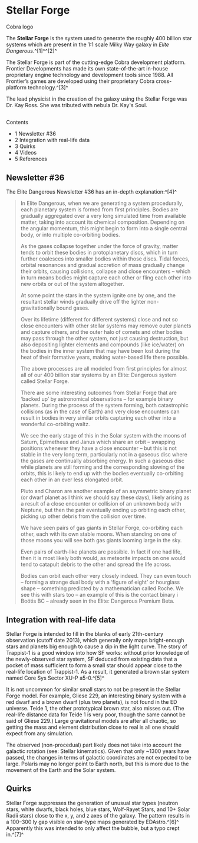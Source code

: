 # Stellar Forge
Cobra logo
 		 	 

The **Stellar Forge** is the system used to generate the roughly 400 billion star systems which are present in the 1:1 scale Milky Way galaxy in *Elite Dangerous*.^[1]^^[2]^

The Stellar Forge is part of the cutting-edge Cobra development platform. Frontier Developments has made its own state-of-the-art in-house proprietary engine technology and development tools since 1988. All Frontier’s games are developed using their proprietary Cobra cross-platform technology.^[3]^

The lead physicist in the creation of the galaxy using the Stellar Forge was Dr. Kay Ross. She was tributed with nebula Dr. Kay's Soul.

## 

Contents

- 1 Newsletter #36
- 2 Integration with real-life data
- 3 Quirks
- 4 Videos
- 5 References

## Newsletter #36

The Elite Dangerous Newsletter #36 has an in-depth explanation:^[4]^

> 
> 
> In Elite Dangerous, when we are generating a system procedurally, each planetary system is formed from first principles. Bodies are gradually aggregated over a very long simulated time from available matter, taking into account its chemical composition. Depending on the angular momentum, this might begin to form into a single central body, or into multiple co-orbiting bodies.
> 
> 
> As the gases collapse together under the force of gravity, matter tends to orbit these bodies in protoplanetary discs, which in turn further coalesces into smaller bodies within those discs. Tidal forces, orbital resonances and gradual accretion of mass gradually change their orbits, causing collisions, collapse and close encounters – which in turn means bodies might capture each other or fling each other into new orbits or out of the system altogether.
> 
> 
> At some point the stars in the system ignite one by one, and the resultant stellar winds gradually drive off the lighter non-gravitationally bound gases.
> 
> 
> Over its lifetime (different for different systems) close and not so close encounters with other stellar systems may remove outer planets and capture others, and the outer halo of comets and other bodies may pass through the other system, not just causing destruction, but also depositing lighter elements and compounds (like ice/water) on the bodies in the inner system that may have been lost during the heat of their formative years, making water-based life there possible.
> 
> 
> The above processes are all modeled from first principles for almost all of our 400 billion star systems by an Elite: Dangerous system called Stellar Forge.
> 
> 
> There are some interesting outcomes from Stellar Forge that are ‘backed up’ by astronomical observations – for example binary planets. During the process of the system forming, both catastrophic collisions (as in the case of Earth) and very close encounters can result in bodies in very similar orbits capturing each other into a wonderful co-orbiting waltz.
> 
> 
> We see the early stage of this in the Solar system with the moons of Saturn, Epimetheus and Janus which share an orbit – swapping positions whenever they have a close encounter – but this is not stable in the very long term, particularly not in a gaseous disc where the gases are continually absorbing energy. In such a gaseous disc while planets are still forming and the corresponding slowing of the orbits, this is likely to end up with the bodies eventually co-orbiting each other in an ever less elongated orbit.
> 
> 
> Pluto and Charon are another example of an asymmetric binary planet (or dwarf planet as I think we should say these days), likely arising as a result of a close encounter or collision of an unknown body with Neptune, but then the pair eventually ending up orbiting each other, picking up other debris from the collision over time.
> 
> 
> We have seen pairs of gas giants in Stellar Forge, co-orbiting each other, each with its own stable moons. When standing on one of those moons you will see both gas giants looming large in the sky.
> 
> 
> Even pairs of earth-like planets are possible. In fact if one had life, then it is most likely both would, as meteorite impacts on one would tend to catapult debris to the other and spread the life across.
> 
> 
> Bodies can orbit each other very closely indeed. They can even touch – forming a strange dual body with a ‘figure of eight’ or hourglass shape – something predicted by a mathematician called Roche. We see this with stars too – an example of this is the contact binary i Boötis BC – already seen in the Elite: Dangerous Premium Beta.
> 
> 

## Integration with real-life data

Stellar Forge is intended to fill in the blanks of early 21th-century observation (cutoff date 2013), which generally only maps bright-enough stars and planets big enough to cause a dip in the light curve. The story of Trappist-1 is a good window into how SF works: without prior knowledge of the newly-observed star system, SF deduced from existing data that a pocket of mass sufficient to form a small star should appear close to the real-life location of Trappist-1. As a result, it generated a brown star system named Core Sys Sector XU-P a5-0.^[5]^

It is not uncommon for similar small stars to not be present in the Stellar Forge model. For example, Gliese 229, an interesting binary system with a red dwarf and a brown dwarf (plus two planets), is not found in the ED universe. Teide 1, the other prototypical brown star, also misses out. (The real-life distance data for Teide 1 is very poor, though the same cannot be said of Gliese 229.) Large gravitational models are after all chaotic, so getting the mass and element distribution close to real is all one should expect from any simulation.

The observed (non-procedual) part likely does not take into account the galactic rotation (see: Stellar kinematics). Given that only ~1300 years have passed, the changes in terms of galactic coordinates are not expected to be large. Polaris may no longer point to Earth north, but this is more due to the movement of the Earth and the Solar system.

## Quirks

Stellar Forge suppresses the generation of unusual star types (neutron stars, white dwarfs, black holes, blue stars, Wolf-Rayet Stars, and 10+ Solar Radii stars) close to the x, y, and z axes of the galaxy. The pattern results in a 100–300 ly gap visible on star-type maps generated by EDAstro.^[6]^ Apparently this was intended to only affect the bubble, but a typo crept in.^[7]^